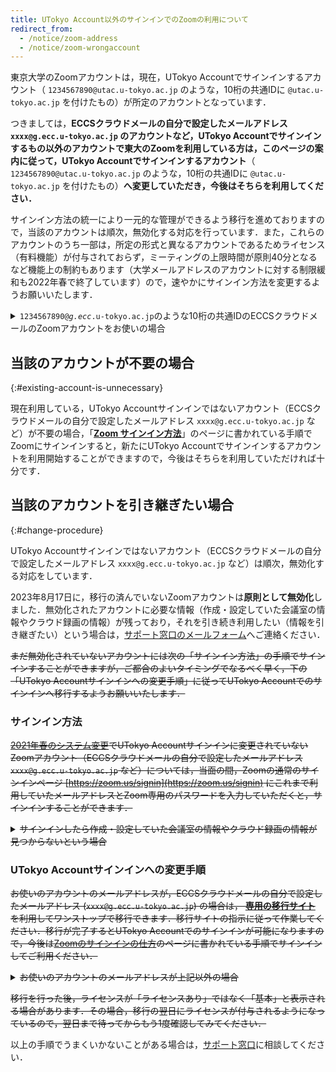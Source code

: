 ```yaml
---
title: UTokyo Account以外のサインインでのZoomの利用について
redirect_from:
  - /notice/zoom-address
  - /notice/zoom-wrongaccount
---
```


東京大学のZoomアカウントは，現在，UTokyo Accountでサインインするアカウント（ `1234567890@utac.u-tokyo.ac.jp` のような，10桁の共通IDに `@utac.u-tokyo.ac.jp` を付けたもの）が所定のアカウントとなっています．

つきましては，**ECCSクラウドメールの自分で設定したメールアドレス `xxxx@g.ecc.u-tokyo.ac.jp` のアカウントなど，UTokyo Accountでサインインするもの以外のアカウントで東大のZoomを利用している方は，このページの案内に従って，UTokyo Accountでサインインするアカウント**（ `1234567890@utac.u-tokyo.ac.jp` のような，10桁の共通IDに `@utac.u-tokyo.ac.jp` を付けたもの）**へ変更していただき，今後はそちらを利用してください．**

サインイン方法の統一により一元的な管理ができるよう移行を進めておりますので，当該のアカウントは順次，無効化する対応を行っています．また，これらのアカウントのうち一部は，所定の形式と異なるアカウントであるためライセンス（有料機能）が付与されておらず，ミーティングの上限時間が原則40分となるなど機能上の制約もあります（大学メールアドレスのアカウントに対する制限緩和も2022年春で終了しています）ので，速やかにサインイン方法を変更するようお願いいたします．

<details>
<summary><code>1234567890@<em>g.ecc</em>.u-tokyo.ac.jp</code>のような10桁の共通IDのECCSクラウドメールのZoomアカウントをお使いの場合</summary>
<code>1234567890@<em>g.ecc</em>.u-tokyo.ac.jp</code>のような10桁の共通IDのECCSクラウドメールのZoomアカウントは，原則として<a href="/change2021s/">2021年春のシステム変更</a>において自動で<code>@<em>utac</em>.u-tokyo.ac.jp</code>に変更され，UTokyo Accountでサインインできるようになっていますので，このページで案内している作業を行う必要はありません．システム変更後に手動でアカウントを作成したなどの理由で，現在も<code>1234567890@<em>g.ecc</em>.u-tokyo.ac.jp</code>のような10桁の共通IDのECCSクラウドメールのZoomアカウントを利用している場合は，UTokyo Accountでサインインすることはできませんので，このページの案内に従って変更をお願いいたします．
</details>

## 当該のアカウントが不要の場合
{:#existing-account-is-unnecessary}

現在利用している，UTokyo Accountサインインではないアカウント（ECCSクラウドメールの自分で設定したメールアドレス `xxxx@g.ecc.u-tokyo.ac.jp` など）が不要の場合，「**[Zoom サインイン方法](/zoom/signin/)**」のページに書かれている手順でZoomにサインインすると，新たにUTokyo Accountでサインインするアカウントを利用開始することができますので，今後はそちらを利用していただければ十分です．

<!--
なお，UTokyo AccountサインインではないZoomアカウントについては，管理者の方で削除しますので，[不要なZoomアカウント削除フォーム](https://forms.office.com/Pages/ResponsePage.aspx?id=T6978HAr10eaAgh1yvlMhHUY5ws7h1xGr9koV-KGC8RUNTBGSjJPN0ZWN0RIVFI2TVZZODZNT0xRRy4u)からご連絡ください．
-->

## 当該のアカウントを引き継ぎたい場合
{:#change-procedure}

UTokyo Accountサインインではないアカウント（ECCSクラウドメールの自分で設定したメールアドレス `xxxx@g.ecc.u-tokyo.ac.jp` など）は順次，無効化する対応をしています．

<ins class="box" style="text-decoration: none;">
2023年8月17日に，移行の済んでいないZoomアカウントは<strong class="alert">原則として無効化</strong>しました．無効化されたアカウントに必要な情報（作成・設定していた会議室の情報やクラウド録画の情報）が残っており，それを引き続き利用したい（情報を引き継ぎたい）という場合は，<a href="/support/#email-form">サポート窓口のメールフォーム</a>へご連絡ください．
</ins>

<del>まだ無効化されていないアカウントには次の「サインイン方法」の手順でサインインすることができますが，ご都合のよいタイミングでなるべく早く，下の「UTokyo Accountサインインへの変更手順」に従ってUTokyo Accountでのサインインへ移行するようお願いいたします．</del>

### サインイン方法

<del>[2021年春のシステム変更](/change2021s/)でUTokyo Accountサインインに変更されていないZoomアカウント（ECCSクラウドメールの自分で設定したメールアドレス `xxxx@g.ecc.u-tokyo.ac.jp` など）については，当面の間，Zoomの通常のサインインページ [https://zoom.us/signin](https://zoom.us/signin) にこれまで利用していたメールアドレスとZoom専用のパスワードを入力していただくと，サインインすることができます．</del>

<details>
<summary><del>サインインしたら作成・設定していた会議室の情報やクラウド録画の情報が見つからないという場合</del></summary>
上記の方法ではなくUTokyo Accountを使う新しいサインイン方法を使ってしまうと，UTokyo Account用の別のZoomアカウントが新しく作成されてそちらにサインインしてしまうため，このような現象が発生します．一度サインアウトして，Zoomの通常のサインインページ <a href="https://zoom.us/signin">https://zoom.us/signin</a> からこれまで利用していたメールアドレスとZoom専用のパスワードでサインインしてみてください．
</details>

### UTokyo Accountサインインへの変更手順

<del>お使いのアカウントのメールアドレスが，ECCSクラウドメールの自分で設定したメールアドレス (`xxxx@g.ecc.u-tokyo.ac.jp`) の場合は， **[専用の移行サイト](https://sites.google.com/g.ecc.u-tokyo.ac.jp/utelecon-zoom-checker/home)** を利用してワンストップで移行できます．移行サイトの指示に従って作業してください．移行が完了するとUTokyo Accountでのサインインが可能になりますので，今後は[Zoomのサインインの仕方](/zoom/signin)のページに書かれている手順でサインインしてご利用ください．</del>

<details>
<summary><del>お使いのアカウントのメールアドレスが上記以外の場合</del></summary>

<p>お使いのアカウントのメールアドレスが上記以外（ECCSクラウドメールではないメールアドレスや，<code>1234567890@g.ecc.u-tokyo.ac.jp</code>のようなECCSクラウドメールの10桁の共通IDのメールアドレス）の場合は，以下の手順で手動で移行してください．</p>

<ol>
    <li>
        <a href="https://zoom.us/profile">Zoomのプロフィールページ</a> にアクセス（サインインしていない場合はサインイン）して，「サインイン用メールアドレス」の欄の右の方にある「編集」を押してください．
        <img src="image/zoom-signinaddress.png">
    </li>
    <li>
        新しいメールアドレスとして，<code>1234567890@<em>utac</em>.u-tokyo.ac.jp</code>のように，10桁の共通IDの後に<code>@<em>utac</em>.u-tokyo.ac.jp</code>を付けたものを入力してください．<img src="image/zoom_address_confirm.png">
        <details>
            <summary>ヘルプ：この手順で，メールアドレス「1234567890@utac.u-tokyo.ac.jp」は使用されています，と表示された場合</summary>
            既に<code>1234567890@<em>utac</em>.u-tokyo.ac.jp</code>というアカウントが存在しているため，先にそちらを削除する必要があります．<a href="https://forms.office.com/Pages/ResponsePage.aspx?id=T6978HAr10eaAgh1yvlMhHUY5ws7h1xGr9koV-KGC8RUOUJaRDVGUEdDVERDNVozSUw1WEJTSE9ONi4u">10桁の共通ID@utac.u-tokyo.ac.jpのアカウント削除フォーム</a>を入力・送信してください．削除が完了したらメールが届きますので，その後あらためて上の手順でメールアドレスを変更してください．
        </details>
    </li>
    <li>
        変更についてメールでの確認が行われます．変更前のメールアドレスとECCSクラウドメールの双方に順番にメールが届くので，記載に従って作業を行ってください．
        <div>※上の手順で入力した変更後のメールアドレス <code>1234567890@<em>utac</em>.u-tokyo.ac.jp</code> 宛にメールが送信される旨が表示されますが，このメールアドレス宛のメールは転送されてECCSクラウドメール <code>@<em>g.ecc</em>.u-tokyo.ac.jp</code> に届くようになっているため，ECCSクラウドメールにログインして受け取ってください．</div>
    </li>
    <li>
        <a href="https://zoom.us/profile">Zoomのプロフィールページ</a>の右上のアイコン（人のマークか，または自分のアイコンを設定していればそれ）を押して「サインアウト」を選択し，Zoomから一度サインアウトしてください．
    </li>
    <li>
        東京大学専用のZoomページ <a href="https://u-tokyo-ac-jp.zoom.us/">https://u-tokyo-ac-jp.zoom.us/</a>で「Config」ボタンを押して，UTokyo Accountでサインインしてください（<a href="/zoom/signin#browser">「Zoom サインイン方法」のページの「ブラウザからサインインする方法」</a>と同じ手順です）．
        <img src="/zoom/signin/1.png">
        <details>
            <summary>ヘルプ：この手順でサインイン直後に「メールアドレスの確認」などと表示された場合</summary>
            <img src="image/zoom_sso_update_email.png">
            アカウントを東京大学の組織契約 (UTokyo Zoom) に切り替えるためにメールによる確認が必要です．「メールアドレスの確認」ボタンを押して少し待つとECCSクラウドメールに確認メールが届くので，記載に従って作業を行ってください．
            <small style="display: block">※<code>1234567890@<em>utac</em>.u-tokyo.ac.jp</code> のメールアドレスを確認するよう表示されていますが，このメールアドレス宛のメールは転送されてECCSクラウドメール <code>@<em>g.ecc</em>.u-tokyo.ac.jp</code> に届くようになっているため，確認メールはECCSクラウドメールにログインして受け取ってください．</small>
        </details>
    </li>
    <li>
        サインイン後，右上のアイコン（人のマークか，または自分のアイコンを設定していればそれ）を押したときに，自分の共通IDが表示されていれば，OKです．
    </li>
</ol>
</details>

<del>移行を行った後，ライセンスが「ライセンスあり」ではなく「基本」と表示される場合があります．その場合，移行の翌日にライセンスが付与されるようになっているので，翌日まで待ってからもう1度確認してみてください．</del>

以上の手順でうまくいかないことがある場合は，[サポート窓口](/support/)に相談してください．
